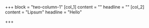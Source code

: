 +++
block = "two-column-1"
[col_1]
content = ""
headline = ""
[col_2]
content = "Lipsum"
headline = "Hello"

+++
